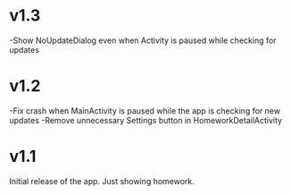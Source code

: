 v1.3
====
-Show NoUpdateDialog even when Activity is paused while checking for updates

v1.2
====
-Fix crash when MainActivity is paused while the app is checking for new updates
-Remove unnecessary Settings button in HomeworkDetailActivity

v1.1
====
Initial release of the app.
Just showing homework.
